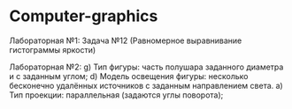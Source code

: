 # Computer-graphics

Лабораторная №1: Задача №12 (Равномерное выравнивание гистограммы яркости)

Лабораторная №2: 
g) Тип фигуры: часть полушара заданного диаметра и c заданным углом;
d) Модель освещения фигуры: несколько бесконечно удалённых источников с заданным направлением света.
a) Тип проекции: параллельная (задаются углы поворота);
